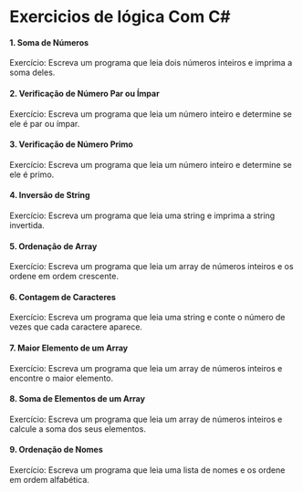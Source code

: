 # Exercicios de lógica Com C#

#### 1. Soma de Números
Exercício:
Escreva um programa que leia dois números inteiros e imprima a soma deles.

#### 2. Verificação de Número Par ou Ímpar
Exercício:
Escreva um programa que leia um número inteiro e determine se ele é par ou ímpar.

#### 3. Verificação de Número Primo
Exercício:
Escreva um programa que leia um número inteiro e determine se ele é primo.

#### 4. Inversão de String
Exercício:
Escreva um programa que leia uma string e imprima a string invertida.

#### 5. Ordenação de Array
Exercício:
Escreva um programa que leia um array de números inteiros e os ordene em ordem crescente.

#### 6. Contagem de Caracteres
Exercício:
Escreva um programa que leia uma string e conte o número de vezes que cada caractere aparece.

#### 7. Maior Elemento de um Array
Exercício:
Escreva um programa que leia um array de números inteiros e encontre o maior elemento.

#### 8. Soma de Elementos de um Array
Exercício:
Escreva um programa que leia um array de números inteiros e calcule a soma dos seus elementos.

#### 9. Ordenação de Nomes
Exercício:
Escreva um programa que leia uma lista de nomes e os ordene em ordem alfabética.

